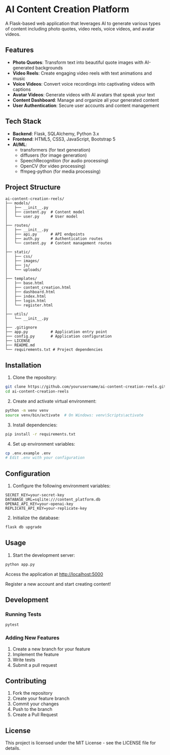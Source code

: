 # AI Content Creation Platform

A Flask-based web application that leverages AI to generate various types of content including photo quotes, video reels, voice videos, and avatar videos.

## Features

- **Photo Quotes**: Transform text into beautiful quote images with AI-generated backgrounds
- **Video Reels**: Create engaging video reels with text animations and music
- **Voice Videos**: Convert voice recordings into captivating videos with captions
- **Avatar Videos**: Generate videos with AI avatars that speak your text
- **Content Dashboard**: Manage and organize all your generated content
- **User Authentication**: Secure user accounts and content management

## Tech Stack

- **Backend**: Flask, SQLAlchemy, Python 3.x
- **Frontend**: HTML5, CSS3, JavaScript, Bootstrap 5
- **AI/ML**: 
  - transformers (for text generation)
  - diffusers (for image generation)
  - SpeechRecognition (for audio processing)
  - OpenCV (for video processing)
  - ffmpeg-python (for media processing)

## Project Structure

```
ai-content-creation-reels/
├── models/
│   ├── __init__.py
│   ├── content.py  # Content model
│   └── user.py     # User model
│
├── routes/
│   ├── __init__.py
│   ├── api.py      # API endpoints
│   ├── auth.py     # Authentication routes
│   └── content.py  # Content management routes
│
├── static/
│   ├── css/
│   ├── images/
│   ├── js/
│   └── uploads/
│
├── templates/
│   ├── base.html
│   ├── content_creation.html
│   ├── dashboard.html
│   ├── index.html
│   ├── login.html
│   └── register.html
│
├── utils/
│   └── __init__.py
│
├── .gitignore
├── app.py          # Application entry point
├── config.py       # Application configuration
├── LICENSE
├── README.md
└── requirements.txt # Project dependencies
```

## Installation

1. Clone the repository:
```bash
git clone https://github.com/yourusername/ai-content-creation-reels.git
cd ai-content-creation-reels
```

2. Create and activate virtual environment:
```bash
python -m venv venv
source venv/bin/activate  # On Windows: venv\Scripts\activate
```

3. Install dependencies:
```bash
pip install -r requirements.txt
```

4. Set up environment variables:
```bash
cp .env.example .env
# Edit .env with your configuration
```

## Configuration

1. Configure the following environment variables:
```
SECRET_KEY=your-secret-key
DATABASE_URL=sqlite:///content_platform.db
OPENAI_API_KEY=your-openai-key
REPLICATE_API_KEY=your-replicate-key
```

2. Initialize the database:
```bash
flask db upgrade
```

## Usage

1. Start the development server:
```bash
python app.py
```

Access the application at [http://localhost:5000](http://localhost:5000)

Register a new account and start creating content!

## Development

### Running Tests
```bash
pytest
```

### Adding New Features
1. Create a new branch for your feature
2. Implement the feature
3. Write tests
4. Submit a pull request

## Contributing

1. Fork the repository
2. Create your feature branch
3. Commit your changes
4. Push to the branch
5. Create a Pull Request

## License

This project is licensed under the MIT License - see the LICENSE file for details.